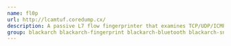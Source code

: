 ```yaml
---
name: fl0p
url: http://lcamtuf.coredump.cx/
description: A passive L7 flow fingerprinter that examines TCP/UDP/ICMP packet sequences, can peek into cryptographic tunnels, can tell human beings and robots apart, and performs a couple of other infosec-related tricks.
group: blackarch blackarch-fingerprint blackarch-bluetooth blackarch-sniffer
---
```

